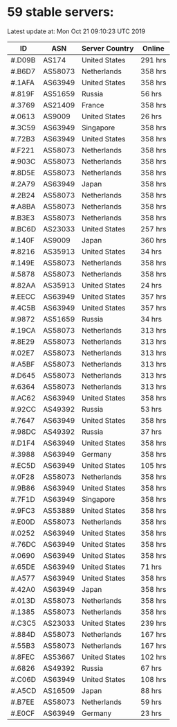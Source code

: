# 59 stable servers:

Latest update at: Mon Oct 21 09:10:23 UTC 2019

| ID | ASN | Server Country | Online |
| -- | --- | -------------- | ------ |
| #.D09B | AS174 | United States | 291 hrs |
| #.B6D7 | AS58073 | Netherlands | 358 hrs |
| #.1AFA | AS63949 | United States | 358 hrs |
| #.819F | AS51659 | Russia | 56 hrs |
| #.3769 | AS21409 | France | 358 hrs |
| #.0613 | AS9009 | United States | 26 hrs |
| #.3C59 | AS63949 | Singapore | 358 hrs |
| #.72B3 | AS63949 | United States | 358 hrs |
| #.F221 | AS58073 | Netherlands | 358 hrs |
| #.903C | AS58073 | Netherlands | 358 hrs |
| #.8D5E | AS58073 | Netherlands | 358 hrs |
| #.2A79 | AS63949 | Japan | 358 hrs |
| #.2B24 | AS58073 | Netherlands | 358 hrs |
| #.A8BA | AS58073 | Netherlands | 358 hrs |
| #.B3E3 | AS58073 | Netherlands | 358 hrs |
| #.BC6D | AS23033 | United States | 257 hrs |
| #.140F | AS9009 | Japan | 360 hrs |
| #.8216 | AS35913 | United States | 34 hrs |
| #.149E | AS58073 | Netherlands | 358 hrs |
| #.5878 | AS58073 | Netherlands | 358 hrs |
| #.82AA | AS35913 | United States | 24 hrs |
| #.EECC | AS63949 | United States | 357 hrs |
| #.4C5B | AS63949 | United States | 357 hrs |
| #.9872 | AS51659 | Russia | 34 hrs |
| #.19CA | AS58073 | Netherlands | 313 hrs |
| #.8E29 | AS58073 | Netherlands | 313 hrs |
| #.02E7 | AS58073 | Netherlands | 313 hrs |
| #.A5BF | AS58073 | Netherlands | 313 hrs |
| #.D645 | AS58073 | Netherlands | 313 hrs |
| #.6364 | AS58073 | Netherlands | 313 hrs |
| #.AC62 | AS63949 | United States | 358 hrs |
| #.92CC | AS49392 | Russia | 53 hrs |
| #.7647 | AS63949 | United States | 358 hrs |
| #.98DC | AS49392 | Russia | 37 hrs |
| #.D1F4 | AS63949 | United States | 358 hrs |
| #.3988 | AS63949 | Germany | 358 hrs |
| #.EC5D | AS63949 | United States | 105 hrs |
| #.0F28 | AS58073 | Netherlands | 358 hrs |
| #.9B86 | AS63949 | United States | 358 hrs |
| #.7F1D | AS63949 | Singapore | 358 hrs |
| #.9FC3 | AS53889 | United States | 358 hrs |
| #.E00D | AS58073 | Netherlands | 358 hrs |
| #.0252 | AS63949 | United States | 358 hrs |
| #.76DC | AS63949 | United States | 358 hrs |
| #.0690 | AS63949 | United States | 358 hrs |
| #.65DE | AS63949 | United States | 71 hrs |
| #.A577 | AS63949 | United States | 358 hrs |
| #.42A0 | AS63949 | Japan | 358 hrs |
| #.013D | AS58073 | Netherlands | 358 hrs |
| #.1385 | AS58073 | Netherlands | 358 hrs |
| #.C3C5 | AS23033 | United States | 239 hrs |
| #.884D | AS58073 | Netherlands | 167 hrs |
| #.55B3 | AS58073 | Netherlands | 167 hrs |
| #.8FEC | AS53667 | United States | 102 hrs |
| #.6826 | AS49392 | Russia | 67 hrs |
| #.C06D | AS63949 | United States | 108 hrs |
| #.A5CD | AS16509 | Japan | 88 hrs |
| #.B7EE | AS58073 | Netherlands | 59 hrs |
| #.E0CF | AS63949 | Germany | 23 hrs |

